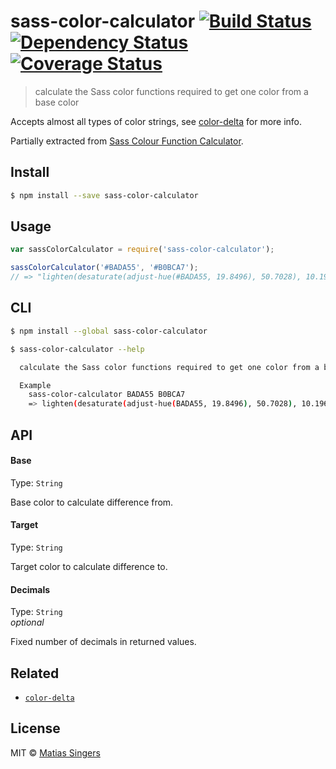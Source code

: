 # sass-color-calculator [![Build Status](http://img.shields.io/travis/matiassingers/sass-color-calculator.svg?style=flat-square)](https://travis-ci.org/matiassingers/sass-color-calculator) [![Dependency Status](http://img.shields.io/gemnasium/matiassingers/sass-color-calculator.svg?style=flat-square)](https://gemnasium.com/matiassingers/sass-color-calculator) [![Coverage Status](http://img.shields.io/coveralls/matiassingers/sass-color-calculator.svg?style=flat-square)](https://coveralls.io/r/matiassingers/sass-color-calculator)
> calculate the Sass color functions required to get one color from a base color

Accepts almost all types of color strings, see [color-delta](https://github.com/matiassingers/color-delta) for more info.

Partially extracted from [Sass Colour Function Calculator](http://razorjam.github.io/sasscolourfunctioncalculator/).


## Install

```sh
$ npm install --save sass-color-calculator
```


## Usage

```js
var sassColorCalculator = require('sass-color-calculator');

sassColorCalculator('#BADA55', '#B0BCA7');
// => "lighten(desaturate(adjust-hue(#BADA55, 19.8496), 50.7028), 10.1961)"
```


## CLI

```sh
$ npm install --global sass-color-calculator
```

```sh
$ sass-color-calculator --help

  calculate the Sass color functions required to get one color from a base color

  Example
    sass-color-calculator BADA55 B0BCA7
    => lighten(desaturate(adjust-hue(BADA55, 19.8496), 50.7028), 10.1961)
```


## API

#### Base

Type: `String`  

Base color to calculate difference from.

#### Target

Type: `String`  

Target color to calculate difference to.

#### Decimals

Type: `String`  
*optional*  

Fixed number of decimals in returned values.


## Related
- [`color-delta`](https://github.com/matiassingers/color-delta)


## License

MIT © [Matias Singers](http://mts.io)

